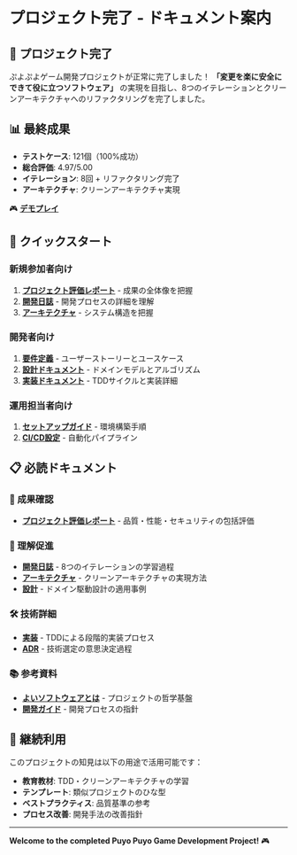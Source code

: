 # プロジェクト完了 - ドキュメント案内

## 🎉 プロジェクト完了

ぷよぷよゲーム開発プロジェクトが正常に完了しました！
**「変更を楽に安全にできて役に立つソフトウェア」** の実現を目指し、8つのイテレーションとクリーンアーキテクチャへのリファクタリングを完了しました。

## 📊 最終成果

- **テストケース**: 121個（100%成功）
- **総合評価**: 4.97/5.00
- **イテレーション**: 8回 + リファクタリング完了
- **アーキテクチャ**: クリーンアーキテクチャ実現

🎮 **[デモプレイ](https://case-study-game-dev-5ltf-2csu7a7xd-k2works-projects.vercel.app/)**

## 🚀 クイックスタート

### 新規参加者向け
1. **[プロジェクト評価レポート](./report/評価レポート.md)** - 成果の全体像を把握
2. **[開発日誌](./journal/index.md)** - 開発プロセスの詳細を理解
3. **[アーキテクチャ](./development/アーキテクチャ.md)** - システム構造を把握

### 開発者向け
1. **[要件定義](./requirements/要件.md)** - ユーザーストーリーとユースケース
2. **[設計ドキュメント](./development/設計.md)** - ドメインモデルとアルゴリズム
3. **[実装ドキュメント](./development/実装.md)** - TDDサイクルと実装詳細

### 運用担当者向け
1. **[セットアップガイド](./operation/セットアップ.md)** - 環境構築手順
2. **[CI/CD設定](./operation/ci-cd設定.md)** - 自動化パイプライン

## 📋 必読ドキュメント

### 🎯 成果確認
- **[プロジェクト評価レポート](./report/評価レポート.md)** - 品質・性能・セキュリティの包括評価

### 📖 理解促進
- **[開発日誌](./journal/index.md)** - 8つのイテレーションの学習過程
- **[アーキテクチャ](./development/アーキテクチャ.md)** - クリーンアーキテクチャの実現方法
- **[設計](./development/設計.md)** - ドメイン駆動設計の適用事例

### 🛠️ 技術詳細
- **[実装](./development/実装.md)** - TDDによる段階的実装プロセス
- **[ADR](./adr)** - 技術選定の意思決定過程

### 📚 参考資料
- **[よいソフトウェアとは](./reference/よいソフトウェアとは.md)** - プロジェクトの哲学基盤
- **[開発ガイド](./reference/開発ガイド.md)** - 開発プロセスの指針

## 🔄 継続利用

このプロジェクトの知見は以下の用途で活用可能です：

- **教育教材**: TDD・クリーンアーキテクチャの学習
- **テンプレート**: 類似プロジェクトのひな型
- **ベストプラクティス**: 品質基準の参考
- **プロセス改善**: 開発手法の改善指針

---

**Welcome to the completed Puyo Puyo Game Development Project!** 🎮
